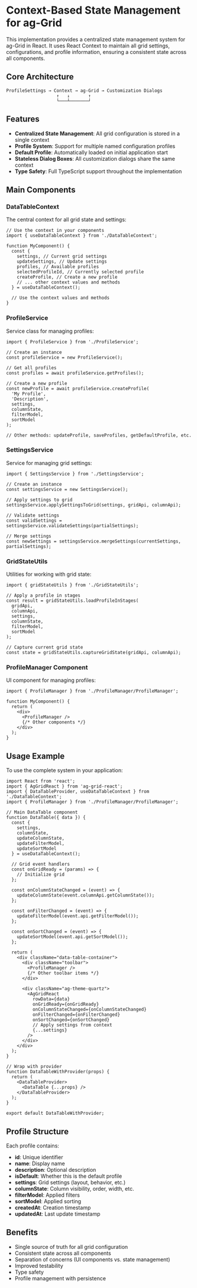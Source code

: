 # Context-Based State Management for ag-Grid

This implementation provides a centralized state management system for ag-Grid in React. It uses React Context to maintain all grid settings, configurations, and profile information, ensuring a consistent state across all components.

## Core Architecture

```
ProfileSettings → Context → ag-Grid → Customization Dialogs
                   ↑   ↓       ↑
                   └───┴───────┘
```

## Features

- **Centralized State Management**: All grid configuration is stored in a single context
- **Profile System**: Support for multiple named configuration profiles
- **Default Profile**: Automatically loaded on initial application start
- **Stateless Dialog Boxes**: All customization dialogs share the same context
- **Type Safety**: Full TypeScript support throughout the implementation

## Main Components

### DataTableContext

The central context for all grid state and settings:

```tsx
// Use the context in your components
import { useDataTableContext } from './DataTableContext';

function MyComponent() {
  const { 
    settings, // Current grid settings
    updateSettings, // Update settings
    profiles, // Available profiles
    selectedProfileId, // Currently selected profile
    createProfile, // Create a new profile
    // ... other context values and methods
  } = useDataTableContext();
  
  // Use the context values and methods
}
```

### ProfileService

Service class for managing profiles:

```tsx
import { ProfileService } from './ProfileService';

// Create an instance
const profileService = new ProfileService();

// Get all profiles
const profiles = await profileService.getProfiles();

// Create a new profile
const newProfile = await profileService.createProfile(
  'My Profile',
  'Description',
  settings,
  columnState,
  filterModel,
  sortModel
);

// Other methods: updateProfile, saveProfiles, getDefaultProfile, etc.
```

### SettingsService

Service for managing grid settings:

```tsx
import { SettingsService } from './SettingsService';

// Create an instance
const settingsService = new SettingsService();

// Apply settings to grid
settingsService.applySettingsToGrid(settings, gridApi, columnApi);

// Validate settings
const validSettings = settingsService.validateSettings(partialSettings);

// Merge settings
const newSettings = settingsService.mergeSettings(currentSettings, partialSettings);
```

### GridStateUtils

Utilities for working with grid state:

```tsx
import { gridStateUtils } from './GridStateUtils';

// Apply a profile in stages
const result = gridStateUtils.loadProfileInStages(
  gridApi,
  columnApi,
  settings,
  columnState,
  filterModel,
  sortModel
);

// Capture current grid state
const state = gridStateUtils.captureGridState(gridApi, columnApi);
```

### ProfileManager Component

UI component for managing profiles:

```tsx
import { ProfileManager } from './ProfileManager/ProfileManager';

function MyComponent() {
  return (
    <div>
      <ProfileManager />
      {/* Other components */}
    </div>
  );
}
```

## Usage Example

To use the complete system in your application:

```tsx
import React from 'react';
import { AgGridReact } from 'ag-grid-react';
import { DataTableProvider, useDataTableContext } from './DataTableContext';
import { ProfileManager } from './ProfileManager/ProfileManager';

// Main DataTable component
function DataTable({ data }) {
  const {
    settings,
    columnState,
    updateColumnState,
    updateFilterModel,
    updateSortModel
  } = useDataTableContext();
  
  // Grid event handlers
  const onGridReady = (params) => {
    // Initialize grid
  };
  
  const onColumnStateChanged = (event) => {
    updateColumnState(event.columnApi.getColumnState());
  };
  
  const onFilterChanged = (event) => {
    updateFilterModel(event.api.getFilterModel());
  };
  
  const onSortChanged = (event) => {
    updateSortModel(event.api.getSortModel());
  };
  
  return (
    <div className="data-table-container">
      <div className="toolbar">
        <ProfileManager />
        {/* Other toolbar items */}
      </div>
      
      <div className="ag-theme-quartz">
        <AgGridReact
          rowData={data}
          onGridReady={onGridReady}
          onColumnStateChanged={onColumnStateChanged}
          onFilterChanged={onFilterChanged}
          onSortChanged={onSortChanged}
          // Apply settings from context
          {...settings}
        />
      </div>
    </div>
  );
}

// Wrap with provider
function DataTableWithProvider(props) {
  return (
    <DataTableProvider>
      <DataTable {...props} />
    </DataTableProvider>
  );
}

export default DataTableWithProvider;
```

## Profile Structure

Each profile contains:

- **id**: Unique identifier
- **name**: Display name
- **description**: Optional description
- **isDefault**: Whether this is the default profile
- **settings**: Grid settings (layout, behavior, etc.)
- **columnState**: Column visibility, order, width, etc.
- **filterModel**: Applied filters
- **sortModel**: Applied sorting
- **createdAt**: Creation timestamp
- **updatedAt**: Last update timestamp

## Benefits

- Single source of truth for all grid configuration
- Consistent state across all components
- Separation of concerns (UI components vs. state management)
- Improved testability
- Type safety
- Profile management with persistence 